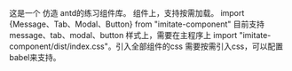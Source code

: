 这是一个 仿造 antd的练习组件库。
组件上，支持按需加载。
    import {Message、Tab、Modal、Button} from "imitate-component"
    目前支持 message、tab、modal、button
样式上，需要在主程序上 import "imitate-component/dist/index.css"。引入全部组件的css
    需要按需引入css，可以配置babel来支持。